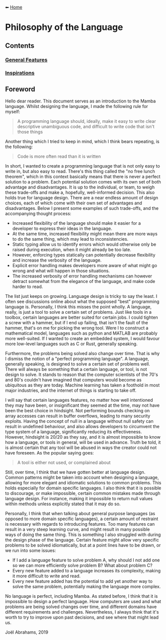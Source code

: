 ⬅ [Home](/README.md)

# Philosophy of the Language

## Contents

### [General Features](/philosophy/general_features.md)

### [Inspirations](/philosophy/inspiration.md)

## Foreword

Hello dear reader.
This document serves as an introduction to the Mamba language. 
Whilst designing the language, I made the following rule for myself:

> A programming language should, ideally, make it easy to write clear descriptive unambiguous code, and difficult to 
write code that isn't those things

Another thing which I tried to keep in mind, which I think bears repeating, is the following:

> Code is more often read than it is written

In short, I wanted to create a programming language that is not only easy to write in, but also easy to read. 
There's this thing called the "no free lunch theorem", which in this context basically means that there is never a perfect solution to a problem.
Each potential solution comes with its own set of both advantage and disadvantages. 
It is up to the individual, or team, to weigh these trade-offs and make a, hopefully, well-informed decision. 
This also holds true for language design. 
There are a near endless amount of design choices, each of which come with their own set of advantages and disadvantages.
Below I present some examples of such trade-offs, and the accompanying thought process:

- Increased flexibility of the language should make it easier for a developer to express their ideas in the language.
- At the same time, increased flexibility might mean there are more ways to do the same thing, which may lead to inconsistencies.
- Static typing allow us to identify errors which would otherwise only be raised during execution, when it might already be too late.
- However, enforcing types statically can potentially decrease flexibility and increase the verbosity of the language.
- Explicit error handling makes developers more aware of what might go wrong and what will happen in those situations.
- The increased verbosity of error handling mechanisms can however detract somewhat from the elegance of the language, and make code harder to read.

The list just keeps on growing.
Language design is tricky to say the least. 
I often see discussions online about what the supposed "best" programming language is. 
Personally, I think this misses the point wholly. 
A language, really, is just a tool to solve a certain set of problems. 
Just like tools in a toolbox, certain languages are better suited for certain jobs. 
I could tighten a screw with a hammer, but if I end up failing, that isn't the fault of the hammer, that's on me for picking the wrong tool. 
Were I to construct a mathematical model, languages such as python and MATLAB are probably more well-suited. 
If I wanted to create an embedded system, I would favour more low-level languages such as C or Rust, generally speaking.

Furthermore, the problems being solved also change over time. 
That is why I dismiss the notion of a "perfect programming language". 
A language, generally speaking, is designed to solve a certain set of problems well.
There will always be something that a certain language, or tool, is not design to solve. 
It stands to reason that the computer scientists of the 70's and 80's couldn't have imagined that computers would become as ubiquitous as they are today.
Machine learning has taken a foothold in most major industries, and the internet of things is starting to take off. 

I will say that certain languages features, no matter how well intentioned they may have been, or insignificant they seemed at the time, may not have been the best choice in hindsight. 
Not performing bounds checking on array accesses can result in buffer overflows, leading to many security exploits.
Having the concept of null in a language without null safety can result in undefined behaviour, and also allows developers to circumvent the type system of a language, significantly reducing its effectiveness.
However, hindsight is 20/20 as they say, and it is almost impossible to know how a language, or tools in general, will be used in advance. 
Truth be told, it is almost certain that any tool will be abused in ways the creator could not have foreseen. 
As the popular saying goes:

> A tool is either not used, or complained about

Still, over time, I think that we have gotten better at language design. 
Common patterns might be taken into account when designing a language, allowing for more elegant and idiomatic solutions to common problems. 
This holds especially for domain specific languages. 
I also think that it is possible to discourage, or make impossible, certain common mistakes made through language design.
For instance, making it impossible to return null values within methods unless explicitly stated that it may do so.

Personally, I think that when talking about general purpose languages (as opposed to more domain specific languages), a certain amount of restraint is necessary with regards to introducing features.
Too many features can result in a very steep learning curve, and might result in many possible ways of doing the same thing.
This is something I also struggled with during the design phase of the language. 
Certain feature might allow very specific problems to be solved idiomatically, but at a point lines have to be drawn, or we run into some issues:

- If I add a language feature to solve problem A, why should I not add one so we can more efficiently solve problem B? What about problem C?
- Every new feature added to a language increases its complexity, making it more difficult to write and read.
- Every new feature added has the potential to add yet another way to solve the same problem, potentially making the language more complex.

No language is perfect, including Mamba. 
As stated before, I think that it is impossible to design a perfect language. 
How computers are used and what problems are being solved changes over time, and different domains have different requirements and challenges. 
Nevertheless, I always think that it's worth to try to improve upon past decisions, and see where that might lead us.

Joël Abrahams, 2019
